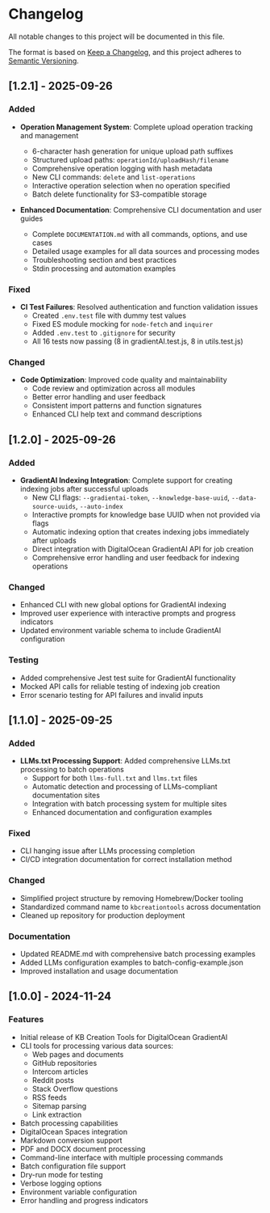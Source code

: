 # Changelog

All notable changes to this project will be documented in this file.

The format is based on [Keep a Changelog](https://keepachangelog.com/en/1.0.0/),
and this project adheres to [Semantic Versioning](https://semver.org/spec/v2.0.0.html).

## [1.2.1] - 2025-09-26

### Added

- **Operation Management System**: Complete upload operation tracking and management
  - 6-character hash generation for unique upload path suffixes
  - Structured upload paths: `operationId/uploadHash/filename`
  - Comprehensive operation logging with hash metadata
  - New CLI commands: `delete` and `list-operations`
  - Interactive operation selection when no operation specified
  - Batch delete functionality for S3-compatible storage

- **Enhanced Documentation**: Comprehensive CLI documentation and user guides
  - Complete `DOCUMENTATION.md` with all commands, options, and use cases
  - Detailed usage examples for all data sources and processing modes
  - Troubleshooting section and best practices
  - Stdin processing and automation examples

### Fixed

- **CI Test Failures**: Resolved authentication and function validation issues
  - Created `.env.test` file with dummy test values
  - Fixed ES module mocking for `node-fetch` and `inquirer`
  - Added `.env.test` to `.gitignore` for security
  - All 16 tests now passing (8 in gradientAI.test.js, 8 in utils.test.js)

### Changed

- **Code Optimization**: Improved code quality and maintainability
  - Code review and optimization across all modules
  - Better error handling and user feedback
  - Consistent import patterns and function signatures
  - Enhanced CLI help text and command descriptions

## [1.2.0] - 2025-09-26

### Added

- **GradientAI Indexing Integration**: Complete support for creating indexing jobs after successful uploads
  - New CLI flags: `--gradientai-token`, `--knowledge-base-uuid`, `--data-source-uuids`, `--auto-index`
  - Interactive prompts for knowledge base UUID when not provided via flags
  - Automatic indexing option that creates indexing jobs immediately after uploads
  - Direct integration with DigitalOcean GradientAI API for job creation
  - Comprehensive error handling and user feedback for indexing operations

### Changed

- Enhanced CLI with new global options for GradientAI indexing
- Improved user experience with interactive prompts and progress indicators
- Updated environment variable schema to include GradientAI configuration

### Testing

- Added comprehensive Jest test suite for GradientAI functionality
- Mocked API calls for reliable testing of indexing job creation
- Error scenario testing for API failures and invalid inputs

## [1.1.0] - 2025-09-25

### Added

- **LLMs.txt Processing Support**: Added comprehensive LLMs.txt processing to batch operations
  - Support for both `llms-full.txt` and `llms.txt` files
  - Automatic detection and processing of LLMs-compliant documentation sites
  - Integration with batch processing system for multiple sites
  - Enhanced documentation and configuration examples

### Fixed

- CLI hanging issue after LLMs processing completion
- CI/CD integration documentation for correct installation method

### Changed

- Simplified project structure by removing Homebrew/Docker tooling
- Standardized command name to `kbcreationtools` across documentation
- Cleaned up repository for production deployment

### Documentation

- Updated README.md with comprehensive batch processing examples
- Added LLMs configuration examples to batch-config-example.json
- Improved installation and usage documentation

## [1.0.0] - 2024-11-24

### Features

- Initial release of KB Creation Tools for DigitalOcean GradientAI
- CLI tools for processing various data sources:
  - Web pages and documents
  - GitHub repositories
  - Intercom articles
  - Reddit posts
  - Stack Overflow questions
  - RSS feeds
  - Sitemap parsing
  - Link extraction
- Batch processing capabilities
- DigitalOcean Spaces integration
- Markdown conversion support
- PDF and DOCX document processing
- Command-line interface with multiple processing commands
- Batch configuration file support
- Dry-run mode for testing
- Verbose logging options
- Environment variable configuration
- Error handling and progress indicators
